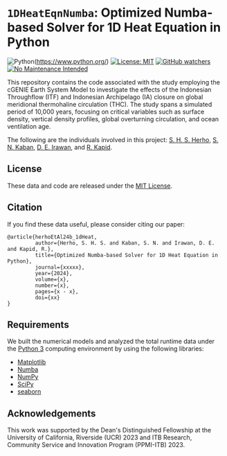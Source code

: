 # `1DHeatEqnNumba`: Optimized Numba-based Solver for 1D Heat Equation in Python


![Python](https://img.shields.io/badge/Python-FFD43B?style=for-the-badge&logo=python&logoColor=blue)(https://www.python.org/)
[![License: MIT](https://img.shields.io/badge/License-MIT-yellow.svg)](https://opensource.org/licenses/MIT)
[![GitHub watchers](https://img.shields.io/github/watchers/Naereen/StrapDown.js.svg?style=social&label=Watch&maxAge=2592000)](https://github.com/sandyherho/1DHeatEqnNumba/watchers)
[![No Maintenance Intended](http://unmaintained.tech/badge.svg)](http://unmaintained.tech/)


This repository contains the code associated with the study employing the cGENIE Earth System Model to investigate the effects of the Indonesian Throughflow (ITF) and Indonesian Archipelago (IA) closure on global meridional thermohaline circulation (THC). The study spans a simulated period of 10,000 years, focusing on critical variables such as surface density, vertical density profiles, global overturning circulation, and ocean ventilation age.

The following are the individuals involved in this project: [S. H. S. Herho](https://scholar.google.com/citations?user=uYQgjxMAAAAJ&hl=id), [S. N. Kaban](https://scholar.google.com/citations?user=Jc0NPJsAAAAJ&hl=en), [D. E. Irawan](https://scholar.google.com/citations?user=Myvc78MAAAAJ&hl=en), and [R. Kapid](https://scholar.google.co.id/citations?user=oArSkkYAAAAJ&hl=en).

## License
These data and code are released under the [MIT License](https://github.com/sandyherho/1DHeatEqnNumba/blob/main/LICENSE.txt).

## Citation
If you find these data useful, please  consider citing our paper:


```
@article{herhoEtAl24b_1dHeat,
         author={Herho, S. H. S. and Kaban, S. N. and Irawan, D. E. and Kapid, R.},
         title={Optimized Numba-based Solver for 1D Heat Equation in Python},
         journal={xxxxx},
         year={2024},
         volume={x},
         number={x},
         pages={x - x},
         doi={xx}
}
```

## Requirements

We built the numerical models and analyzed the total runtime data under the [Python 3](https://www.python.org/) computing environment by using the following libraries:

- [Matplotlib](https://matplotlib.org/)
- [Numba](https://numba.pydata.org/)
- [NumPy](https://numpy.org/)
- [SciPy](https://pandas.pydata.org/)
- [seaborn](https://seaborn.pydata.org/)


## Acknowledgements

This work was supported by the Dean's Distinguished Fellowship at the University of California, Riverside (UCR) 2023 and ITB Research, Community Service and Innovation Program (PPMI-ITB) 2023.
